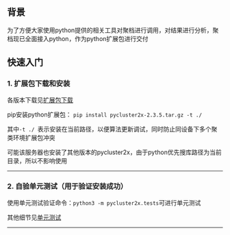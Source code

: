 
## 背景
为了方便大家使用python提供的相关工具对聚档进行调用，对结果进行分析，聚档现已全面接入python，作为python扩展包进行交付

## 快速入门

### 1. 扩展包下载和安装

各版本下载见[扩展包下载](https://yfgitlab.dahuatech.com/clustering/alg_personcluster/-/wikis/pycluster2x%E6%89%A9%E5%B1%95%E5%8C%85/%E5%8E%86%E5%8F%B2%E7%89%88%E6%9C%AC)

pip安装python扩展包：
```pip install pycluster2x-2.3.5.tar.gz -t ./```

其中```-t ./ ```表示安装在当前路径，以便算法更新调试，同时防止同设备下多个聚类环境扩展包冲突

可能该服务器也安装了其他版本的pycluster2x，由于python优先搜库路径为当前目录，所以不影响使用


--------------------

### 2. 自验单元测试（用于验证安装成功）

使用单元测试验证命令：```python3 -m pycluster2x.tests```可进行单元测试

其他细节见[单元测试](https://yfgitlab.dahuatech.com/clustering/alg_personcluster/-/wikis/pycluster2x%E6%89%A9%E5%B1%95%E5%8C%85/docs.%E5%8D%95%E5%85%83%E6%B5%8B%E8%AF%95%E8%A7%84%E8%8C%83)

----------------------
